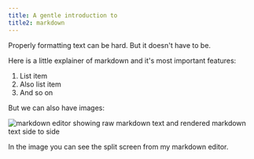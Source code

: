 ```yaml
---
title: A gentle introduction to
title2: markdown
---
```


Properly formatting text can be hard. But it doesn't have to be.
<!--more-->

Here is a little explainer of markdown and it's most important features:

1. List item
2. Also list item
3. And so on

But we can also have images:

![markdown editor showing raw markdown text and rendered markdown text side to side](/20210928_introduction-to-markdown/screenshot_markdown_editing.png "Markdown editor example")

In the image you can see the split screen from my markdown editor.

